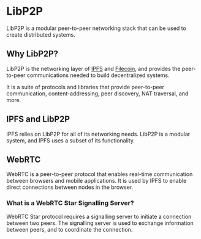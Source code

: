 # LibP2P

LibP2P is a modular peer-to-peer networking stack that can be used to create distributed systems.

## Why LibP2P?

LibP2P is the networking layer of [IPFS](https://ipfs.io) and [Filecoin](https://filecoin.io), and provides the peer-to-peer communications needed to build decentralized systems. 

It is a suite of protocols and libraries that provide peer-to-peer communication, content-addressing, peer discovery, NAT traversal, and more.

## IPFS and LibP2P

IPFS relies on LibP2P for all of its networking needs. LibP2P is a modular system, and IPFS uses a subset of its functionality. 


## WebRTC

WebRTC is a peer-to-peer protocol that enables real-time communication between browsers and mobile applications. It is used by IPFS to enable direct connections between nodes in the browser.

### What is a WebRTC Star Signalling Server?

WebRTC Star protocol requires a signalling server to initiate a connection between two peers. The signalling server is used to exchange information between peers, and to coordinate the connection.




